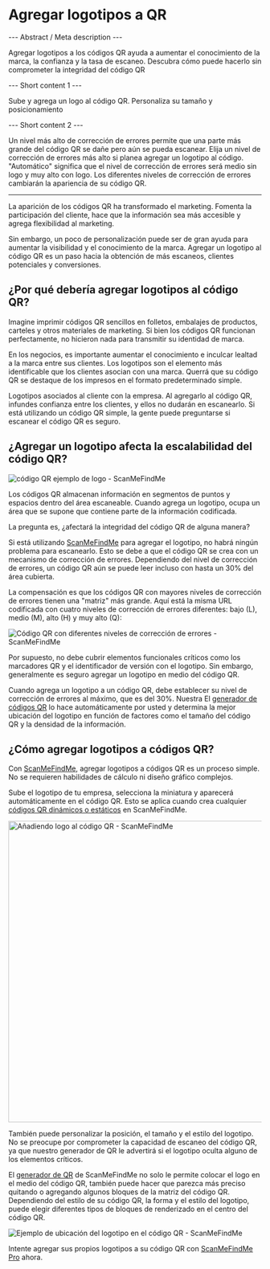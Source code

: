 <h1>Agregar logotipos a QR</h1>

--- Abstract / Meta description ---

Agregar logotipos a los códigos QR ayuda a aumentar el conocimiento de la marca, la confianza y la tasa de escaneo. Descubra cómo puede hacerlo sin comprometer la integridad del código QR

--- Short content 1 ---

Sube y agrega un logo al código QR. Personaliza su tamaño y posicionamiento

--- Short content 2 ---

Un nivel más alto de corrección de errores permite que una parte más grande del código QR se dañe pero aún se pueda escanear. Elija un nivel de corrección de errores más alto si planea agregar un logotipo al código. "Automático" significa que el nivel de corrección de errores será medio sin logo y muy alto con logo. Los diferentes niveles de corrección de errores cambiarán la apariencia de su código QR.

----------

<p>La aparición de los códigos QR ha transformado el marketing. Fomenta la participación del cliente, hace que la información sea más accesible y agrega flexibilidad al marketing.</p>

<p>Sin embargo, un poco de personalización puede ser de gran ayuda para aumentar la visibilidad y el conocimiento de la marca. Agregar un logotipo al código QR es un paso hacia la obtención de más escaneos, clientes potenciales y conversiones.</p>
<h2>¿Por qué debería agregar logotipos al código QR?</h2>
<p>Imagine imprimir códigos QR sencillos en folletos, embalajes de productos, carteles y otros materiales de marketing. Si bien los códigos QR funcionan perfectamente, no hicieron nada para transmitir su identidad de marca.</p>

<p>En los negocios, es importante aumentar el conocimiento e inculcar lealtad a la marca entre sus clientes. Los logotipos son el elemento más identificable que los clientes asocian con una marca. Querrá que su código QR se destaque de los impresos en el formato predeterminado simple.</p>

<p>Logotipos asociados al cliente con la empresa. Al agregarlo al código QR, infundes confianza entre los clientes, y ellos no dudarán en escanearlo. Si está utilizando un código QR simple, la gente puede preguntarse si escanear el código QR es seguro.</p>

<h2>¿Agregar un logotipo afecta la escalabilidad del código QR?</h2>

<p class="imageholder"><img src="https://media.scanmefindme.com/blog/about_logos/files/img 1 - qr code with logo.png" alt="código QR ejemplo de logo - ScanMeFindMe"></p>

<p>Los códigos QR almacenan información en segmentos de puntos y espacios dentro del área escaneable. Cuando agrega un logotipo, ocupa un área que se supone que contiene parte de la información codificada.</p>

<p>La pregunta es, ¿afectará la integridad del código QR de alguna manera?</p>

<p>Si está utilizando <a href="#static:url" title="QR código generador ScanMeFindMe">ScanMeFindMe</a> para agregar el logotipo, no habrá ningún problema para escanearlo. Esto se debe a que el código QR se crea con un mecanismo de corrección de errores. Dependiendo del nivel de corrección de errores, un código QR aún se puede leer incluso con hasta un 30% del área cubierta.</p>

<p>La compensación es que los códigos QR con mayores niveles de corrección de errores tienen una "matriz" más grande. Aquí está la misma URL codificada con cuatro niveles de corrección de errores diferentes: bajo (L), medio (M), alto (H) y muy alto (Q):</p>

<p class = "marcador de imagen">
    <img src="https://media.scanmefindme.com/blog/about_logos/files/img 2 - diff matrix.png" alt="Código QR con diferentes niveles de corrección de errores - ScanMeFindMe">
</p>

<p>Por supuesto, no debe cubrir elementos funcionales críticos como los marcadores QR y el identificador de versión con el logotipo. Sin embargo, generalmente es seguro agregar un logotipo en medio del código QR.</p>

<p>Cuando agrega un logotipo a un código QR, debe establecer su nivel de corrección de errores al máximo, que es del 30%. Nuestra
    El <a href="#static:url">generador de códigos QR</a> lo hace automáticamente por usted y determina la mejor ubicación del logotipo en función de factores como el tamaño del código QR y la densidad de la información.</p>

<h2>¿Cómo agregar logotipos a códigos QR?</h2>

<p>Con <a href="#static:url" title="Añadir logotipos a códigos QR">ScanMeFindMe</a>, agregar logotipos a códigos QR es un proceso simple. No se requieren habilidades de cálculo ni diseño gráfico complejos.</p>

<p>Sube el logotipo de tu empresa, selecciona la miniatura y aparecerá automáticamente en el código QR. Esto se aplica cuando crea cualquier
    <a href="#about:product">códigos QR dinámicos o estáticos</a> en ScanMeFindMe.</p>

<p class="imageholder"><img src="https://media.scanmefindme.com/blog/about_logos/files/img 3 - adding logo.png" width = "600" alt="Añadiendo logo al código QR - ScanMeFindMe "></p>

<p>También puede personalizar la posición, el tamaño y el estilo del logotipo. No se preocupe por comprometer la capacidad de escaneo del código QR, ya que nuestro generador de QR le advertirá si el logotipo oculta alguno de los elementos críticos.</p>

<p>El <a href="#static:url">generador de QR</a> de ScanMeFindMe no solo le permite colocar el logo en el medio del código QR, también puede hacer que parezca más preciso quitando o agregando algunos bloques de la matriz del código QR. Dependiendo del estilo de su código QR, la forma y el estilo del logotipo, puede elegir diferentes tipos de bloques de renderizado en el centro del código QR.</p>

<p class = "marcador de imagen">
    <img src="https://media.scanmefindme.com/blog/about_logos/files/img 4 - center of qr.png" alt="Ejemplo de ubicación del logotipo en el código QR - ScanMeFindMe ">
</p>

<p>Intente agregar sus propios logotipos a su código QR con <a href="#pro">ScanMeFindMe Pro</a> ahora.</p>